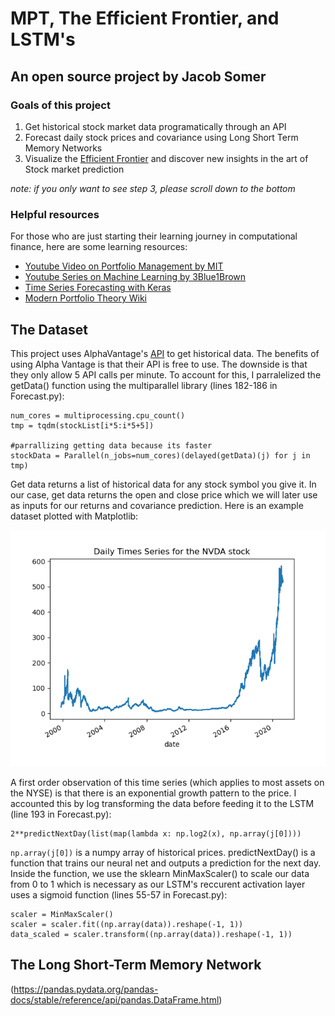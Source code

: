 # MPT, The Efficient Frontier, and LSTM's
## An open source project by Jacob Somer
### Goals of this project
1. Get historical stock market data programatically through an API
2. Forecast daily stock prices and covariance using Long Short Term Memory Networks
3. Visualize the [Efficient Frontier](https://en.wikipedia.org/wiki/Efficient_frontier) and discover new insights in the art of Stock market prediction

*note: if you only want to see step 3, please scroll down to the bottom*

### Helpful resources
For those who are just starting their learning journey in computational finance, here are some learning resources:

* [Youtube Video on Portfolio Management by MIT](https://www.youtube.com/watch?v=8TJQhQ2GZ0Y) 
* [Youtube Series on Machine Learning by 3Blue1Brown](https://www.youtube.com/playlist?list=PLZHQObOWTQDNU6R1_67000Dx_ZCJB-3pi) 
* [Time Series Forecasting with Keras](https://keras.io/examples/timeseries/timeseries_weather_forecasting/) 
* [Modern Portfolio Theory Wiki](https://en.wikipedia.org/wiki/Modern_portfolio_theory) 


## The Dataset

This project uses AlphaVantage's [API](https://www.alphavantage.co/documentation/) to get historical data. The benefits of using Alpha Vantage is that their API is free to use. The downside is that they only allow 5 API calls per minute. To account for this, I parralelized the getData() function using the multiparallel library (lines 182-186 in Forecast.py):
```
num_cores = multiprocessing.cpu_count()
tmp = tqdm(stockList[i*5:i*5+5])

#parrallizing getting data because its faster
stockData = Parallel(n_jobs=num_cores)(delayed(getData)(j) for j in tmp)
``` 
Get data returns a list of historical data for any stock symbol you give it. In our case, get data returns the open and close price which we will later use as inputs for our returns and covariance prediction. Here is an example dataset plotted with Matplotlib:

![](NVDA_Daily.png)

A first order observation of this time series (which applies to most assets on the NYSE) is that there is an exponential growth pattern to the price. I accounted this by log transforming the data before feeding it to the LSTM (line 193 in Forecast.py):
```
2**predictNextDay(list(map(lambda x: np.log2(x), np.array(j[0])))
```

`np.array(j[0])` is a numpy array of historical prices. predictNextDay() is a function that trains our neural net and outputs a prediction for the next day. Inside the function, we use the sklearn MinMaxScaler() to scale our data from 0 to 1 which is necessary as our LSTM's reccurent activation layer uses a sigmoid function (lines 55-57 in Forecast.py):
```
scaler = MinMaxScaler()
scaler = scaler.fit((np.array(data)).reshape(-1, 1))
data_scaled = scaler.transform((np.array(data)).reshape(-1, 1))
```

## The Long Short-Term Memory Network
(https://pandas.pydata.org/pandas-docs/stable/reference/api/pandas.DataFrame.html) 

